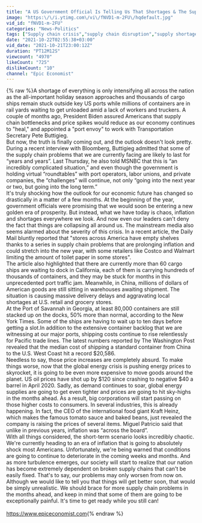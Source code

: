 ```yaml
---
title: "A US Government Official Is Telling Us That Shortages & The Supply Chain Crisis Will Last For Years"
image: "https:\/\/i.ytimg.com\/vi\/fNVD1-m-2FU\/hqdefault.jpg"
vid_id: "fNVD1-m-2FU"
categories: "News-Politics"
tags: ["Supply chain crisis","supply chain disruption","supply shortages"]
date: "2021-10-22T02:55:38+03:00"
vid_date: "2021-10-21T23:00:12Z"
duration: "PT12M12S"
viewcount: "4970"
likeCount: "725"
dislikeCount: "10"
channel: "Epic Economist"
---
```

{% raw %}A shortage of everything is only intensifying all across the nation as the all-important holiday season approaches and thousands of cargo ships remain stuck outside key US ports while millions of containers are in rail yards waiting to get unloaded amid a lack of workers and truckers. A couple of months ago, President Biden assured Americans that supply chain bottlenecks and price spikes would reduce as our economy continues to &quot;heal,&quot; and appointed a &quot;port envoy&quot; to work with Transportation Secretary Pete Buttigieg. <br />But now, the truth is finally coming out, and the outlook doesn't look pretty. During a recent interview with Bloomberg, Buttigieg admitted that some of the supply chain problems that we are currently facing are likely to last for “years and years”. Last Thursday, he also told MSNBC that this is “an incredibly complicated situation,” and even though the government is holding virtual “roundtables” with port operators, labor unions, and private companies, the “challenges” will continue, not only “going into the next year or two, but going into the long term.”<br />It's truly shocking how the outlook for our economic future has changed so drastically in a matter of a few months. At the beginning of the year, government officials were promising that we would soon be entering a new golden era of prosperity. But instead, what we have today is chaos, inflation and shortages everywhere we look. And now even our leaders can't deny the fact that things are collapsing all around us. The mainstream media also seems alarmed about the severity of this crisis. In a recent article, the Daily Mail bluntly reported that &quot;stores across America have empty shelves thanks to a series in supply chain problems that are prolonging inflation and could stretch into the new year, with some retailers like Costco and Walmart limiting the amount of toilet paper in some stores&quot;.<br />The article also highlighted that there are currently more than 60 cargo ships are waiting to dock in California, each of them is carrying hundreds of thousands of containers, and they may be stuck for months in this unprecedented port traffic jam. Meanwhile, in China, millions of dollars of American goods are still sitting in warehouses awaiting shipment. The situation is causing massive delivery delays and aggravating local shortages at U.S. retail and grocery stores.<br />At the Port of Savannah in Georgia, at least 80,000 containers are still stacked up on the docks, 50% more than normal, according to the New York Times. Some of the ships are having to wait up to ten days before getting a slot.In addition to the extensive container backlog that we are witnessing at our major ports, shipping costs continue to rise relentlessly for Pacific trade lines. The latest numbers reported by The Washington Post revealed that the median cost of shipping a standard container from China to the U.S. West Coast hit a record $20,586. <br />Needless to say, those price increases are completely absurd. To make things worse, now that the global energy crisis is pushing energy prices to skyrocket, it is going to be even more expensive to move goods around the planet. US oil prices have shot up by $120 since crashing to negative $40 a barrel in April 2020. Sadly, as demand continues to soar, global energy supplies are going to get even tighter and prices are going to hit sky-highs in the months ahead. As a result, big corporations will start passing on those higher costs to consumers. In several industries, this is already happening. In fact, the CEO of the international food giant Kraft Heinz, which makes the famous tomato sauce and baked beans, just revealed the company is raising the prices of several items. Miguel Patricio said that unlike in previous years, inflation was “across the board”.<br />With all things considered, the short-term scenario looks incredibly chaotic. We're currently heading to an era of inflation that is going to absolutely shock most Americans. Unfortunately, we're being warned that conditions are going to continue to deteriorate in the coming weeks and months. And as more turbulence emerges, our society will start to realize that our nation has become extremely dependent on broken supply chains that can't be easily fixed. That's to say, our problems may only worsen from now on. Although we would like to tell you that things will get better soon, that would be simply unrealistic. We should brace for more supply chain problems in the months ahead, and keep in mind that some of them are going to be exceptionally painful. It's time to get ready while you still can!<br /><br /> <a rel="nofollow" target="blank" href="https://www.epiceconomist.com​">https://www.epiceconomist.com​</a>{% endraw %}
